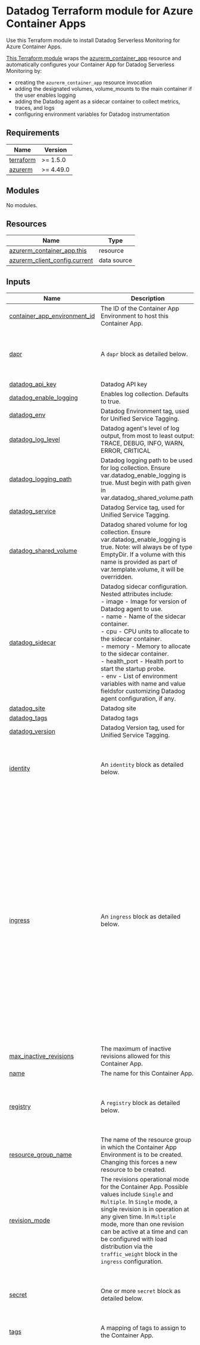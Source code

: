 # Datadog Terraform module for Azure Container Apps

Use this Terraform module to install Datadog Serverless Monitoring for Azure Container Apps.

[This Terraform module](https://registry.terraform.io/modules/DataDog/container-app-datadog/azurerm/latest) wraps the [azurerm_container_app](https://registry.terraform.io/providers/hashicorp/azurerm/latest/docs/resources/container_app) resource and automatically configures your Container App for Datadog Serverless Monitoring by:

* creating the `azurerm_container_app` resource invocation
* adding the designated volumes, volume_mounts to the main container if the user enables logging
* adding the Datadog agent as a sidecar container to collect metrics, traces, and logs
* configuring environment variables for Datadog instrumentation


<!-- BEGIN_TF_DOCS -->
## Requirements

| Name | Version |
|------|---------|
| <a name="requirement_terraform"></a> [terraform](#requirement\_terraform) | >= 1.5.0 |
| <a name="requirement_azurerm"></a> [azurerm](#requirement\_azurerm) | >= 4.49.0 |

## Modules

No modules.

## Resources

| Name | Type |
|------|------|
| [azurerm_container_app.this](https://registry.terraform.io/providers/hashicorp/azurerm/latest/docs/resources/container_app) | resource |
| [azurerm_client_config.current](https://registry.terraform.io/providers/hashicorp/azurerm/latest/docs/data-sources/client_config) | data source |

## Inputs

| Name | Description | Type | Default | Required |
|------|-------------|------|---------|:--------:|
| <a name="input_container_app_environment_id"></a> [container\_app\_environment\_id](#input\_container\_app\_environment\_id) | The ID of the Container App Environment to host this Container App. | `string` | n/a | yes |
| <a name="input_dapr"></a> [dapr](#input\_dapr) | A `dapr` block as detailed below. | <pre>object({<br/>    app_id       = string,<br/>    app_port     = optional(number),<br/>    app_protocol = optional(string)<br/>  })</pre> | `null` | no |
| <a name="input_datadog_api_key"></a> [datadog\_api\_key](#input\_datadog\_api\_key) | Datadog API key | `string` | n/a | yes |
| <a name="input_datadog_enable_logging"></a> [datadog\_enable\_logging](#input\_datadog\_enable\_logging) | Enables log collection. Defaults to true. | `bool` | `true` | no |
| <a name="input_datadog_env"></a> [datadog\_env](#input\_datadog\_env) | Datadog Environment tag, used for Unified Service Tagging. | `string` | `null` | no |
| <a name="input_datadog_log_level"></a> [datadog\_log\_level](#input\_datadog\_log\_level) | Datadog agent's level of log output, from most to least output: TRACE, DEBUG, INFO, WARN, ERROR, CRITICAL | `string` | `null` | no |
| <a name="input_datadog_logging_path"></a> [datadog\_logging\_path](#input\_datadog\_logging\_path) | Datadog logging path to be used for log collection. Ensure var.datadog\_enable\_logging is true. Must begin with path given in var.datadog\_shared\_volume.path. | `string` | `"/shared-volume/logs/*.log"` | no |
| <a name="input_datadog_service"></a> [datadog\_service](#input\_datadog\_service) | Datadog Service tag, used for Unified Service Tagging. | `string` | `null` | no |
| <a name="input_datadog_shared_volume"></a> [datadog\_shared\_volume](#input\_datadog\_shared\_volume) | Datadog shared volume for log collection. Ensure var.datadog\_enable\_logging is true. Note: will always be of type EmptyDir. If a volume with this name is provided as part of var.template.volume, it will be overridden. | <pre>object({<br/>    name = string<br/>    path = string<br/>  })</pre> | <pre>{<br/>  "name": "shared-volume",<br/>  "path": "/shared-volume"<br/>}</pre> | no |
| <a name="input_datadog_sidecar"></a> [datadog\_sidecar](#input\_datadog\_sidecar) | Datadog sidecar configuration. Nested attributes include:<br/>- image - Image for version of Datadog agent to use.<br/>- name - Name of the sidecar container.<br/>- cpu - CPU units to allocate to the sidecar container.<br/>- memory - Memory to allocate to the sidecar container.<br/>- health\_port - Health port to start the startup probe.<br/>- env - List of environment variables with name and value fieldsfor customizing Datadog agent configuration, if any. | <pre>object({<br/>    image       = optional(string, "index.docker.io/datadog/serverless-init:latest")<br/>    name        = optional(string, "datadog-sidecar")<br/>    cpu         = optional(number, 0.5)<br/>    memory      = optional(string, "1Gi")<br/>    health_port = optional(number, 5555)<br/>    env = optional(list(object({ # user-customizable env vars for Datadog agent configuration<br/>      name  = string<br/>      value = string<br/>    })), null)<br/>  })</pre> | <pre>{<br/>  "cpu": 0.5,<br/>  "health_port": 5555,<br/>  "image": "index.docker.io/datadog/serverless-init:latest",<br/>  "memory": "1Gi",<br/>  "name": "datadog-sidecar"<br/>}</pre> | no |
| <a name="input_datadog_site"></a> [datadog\_site](#input\_datadog\_site) | Datadog site | `string` | `"datadoghq.com"` | no |
| <a name="input_datadog_tags"></a> [datadog\_tags](#input\_datadog\_tags) | Datadog tags | `list(string)` | `null` | no |
| <a name="input_datadog_version"></a> [datadog\_version](#input\_datadog\_version) | Datadog Version tag, used for Unified Service Tagging. | `string` | `null` | no |
| <a name="input_identity"></a> [identity](#input\_identity) | An `identity` block as detailed below. | <pre>object({<br/>    identity_ids = optional(set(string)),<br/>    principal_id = string,<br/>    tenant_id    = string,<br/>    type         = string<br/>  })</pre> | `null` | no |
| <a name="input_ingress"></a> [ingress](#input\_ingress) | An `ingress` block as detailed below. | <pre>object({<br/>    allow_insecure_connections = optional(bool),<br/>    client_certificate_mode    = optional(string),<br/>    exposed_port               = optional(number),<br/>    external_enabled           = optional(bool),<br/>    target_port                = number,<br/>    transport                  = optional(string),<br/>    cors = optional(object({<br/>      allow_credentials_enabled = optional(bool),<br/>      allowed_headers           = optional(list(string)),<br/>      allowed_methods           = optional(list(string)),<br/>      allowed_origins           = list(string),<br/>      exposed_headers           = optional(list(string)),<br/>      max_age_in_seconds        = optional(number)<br/>    })),<br/>    ip_security_restriction = optional(list(object({<br/>      action           = string,<br/>      description      = optional(string),<br/>      ip_address_range = string,<br/>      name             = string<br/>    }))),<br/>    traffic_weight = list(object({<br/>      label           = optional(string),<br/>      latest_revision = optional(bool),<br/>      percentage      = number,<br/>      revision_suffix = optional(string)<br/>    }))<br/>  })</pre> | `null` | no |
| <a name="input_max_inactive_revisions"></a> [max\_inactive\_revisions](#input\_max\_inactive\_revisions) | The maximum of inactive revisions allowed for this Container App. | `number` | `null` | no |
| <a name="input_name"></a> [name](#input\_name) | The name for this Container App. | `string` | n/a | yes |
| <a name="input_registry"></a> [registry](#input\_registry) | A `registry` block as detailed below. | <pre>list(object({<br/>    identity             = optional(string),<br/>    password_secret_name = optional(string),<br/>    server               = string,<br/>    username             = optional(string)<br/>  }))</pre> | `null` | no |
| <a name="input_resource_group_name"></a> [resource\_group\_name](#input\_resource\_group\_name) | The name of the resource group in which the Container App Environment is to be created. Changing this forces a new resource to be created. | `string` | n/a | yes |
| <a name="input_revision_mode"></a> [revision\_mode](#input\_revision\_mode) | The revisions operational mode for the Container App. Possible values include `Single` and `Multiple`. In `Single` mode, a single revision is in operation at any given time. In `Multiple` mode, more than one revision can be active at a time and can be configured with load distribution via the `traffic_weight` block in the `ingress` configuration. | `string` | n/a | yes |
| <a name="input_secret"></a> [secret](#input\_secret) | One or more `secret` block as detailed below. | <pre>set(object({<br/>    identity            = optional(string),<br/>    key_vault_secret_id = optional(string),<br/>    name                = string,<br/>    value               = optional(string)<br/>  }))</pre> | `null` | no |
| <a name="input_tags"></a> [tags](#input\_tags) | A mapping of tags to assign to the Container App. | `map(string)` | `null` | no |
| <a name="input_template"></a> [template](#input\_template) | A `template` block as detailed below. | <pre>object({<br/>    max_replicas                     = optional(number),<br/>    min_replicas                     = optional(number),<br/>    revision_suffix                  = optional(string),<br/>    termination_grace_period_seconds = optional(number),<br/>    azure_queue_scale_rule = optional(list(object({<br/>      name         = string,<br/>      queue_length = number,<br/>      queue_name   = string,<br/>      authentication = list(object({<br/>        secret_name       = string,<br/>        trigger_parameter = string<br/>      }))<br/>    }))),<br/>    container = list(object({<br/>      args    = optional(list(string)),<br/>      command = optional(list(string)),<br/>      cpu     = number,<br/>      image   = string,<br/>      memory  = string,<br/>      name    = string,<br/>      env = optional(list(object({<br/>        name        = string,<br/>        secret_name = optional(string),<br/>        value       = optional(string)<br/>      }))),<br/>      liveness_probe = optional(list(object({<br/>        failure_count_threshold = optional(number),<br/>        host                    = optional(string),<br/>        initial_delay           = optional(number),<br/>        interval_seconds        = optional(number),<br/>        path                    = optional(string),<br/>        port                    = number,<br/>        timeout                 = optional(number),<br/>        transport               = string,<br/>        header = optional(list(object({<br/>          name  = string,<br/>          value = string<br/>        })))<br/>      }))),<br/>      readiness_probe = optional(list(object({<br/>        failure_count_threshold = optional(number),<br/>        host                    = optional(string),<br/>        initial_delay           = optional(number),<br/>        interval_seconds        = optional(number),<br/>        path                    = optional(string),<br/>        port                    = number,<br/>        success_count_threshold = optional(number),<br/>        timeout                 = optional(number),<br/>        transport               = string,<br/>        header = optional(list(object({<br/>          name  = string,<br/>          value = string<br/>        })))<br/>      }))),<br/>      startup_probe = optional(list(object({<br/>        failure_count_threshold = optional(number),<br/>        host                    = optional(string),<br/>        initial_delay           = optional(number),<br/>        interval_seconds        = optional(number),<br/>        path                    = optional(string),<br/>        port                    = number,<br/>        timeout                 = optional(number),<br/>        transport               = string,<br/>        header = optional(list(object({<br/>          name  = string,<br/>          value = string<br/>        })))<br/>      }))),<br/>      volume_mounts = optional(list(object({<br/>        name     = string,<br/>        path     = string,<br/>        sub_path = optional(string)<br/>      })))<br/>    })),<br/>    custom_scale_rule = optional(list(object({<br/>      custom_rule_type = string,<br/>      metadata         = map(string),<br/>      name             = string,<br/>      authentication = optional(list(object({<br/>        secret_name       = string,<br/>        trigger_parameter = string<br/>      })))<br/>    }))),<br/>    http_scale_rule = optional(list(object({<br/>      concurrent_requests = string,<br/>      name                = string,<br/>      authentication = optional(list(object({<br/>        secret_name       = string,<br/>        trigger_parameter = optional(string)<br/>      })))<br/>    }))),<br/>    init_container = optional(list(object({<br/>      args    = optional(list(string)),<br/>      command = optional(list(string)),<br/>      cpu     = optional(number),<br/>      image   = string,<br/>      memory  = optional(string),<br/>      name    = string,<br/>      env = optional(list(object({<br/>        name        = string,<br/>        secret_name = optional(string),<br/>        value       = optional(string)<br/>      }))),<br/>      volume_mounts = optional(list(object({<br/>        name     = string,<br/>        path     = string,<br/>        sub_path = optional(string)<br/>      })))<br/>    }))),<br/>    tcp_scale_rule = optional(list(object({<br/>      concurrent_requests = string,<br/>      name                = string,<br/>      authentication = optional(list(object({<br/>        secret_name       = string,<br/>        trigger_parameter = optional(string)<br/>      })))<br/>    }))),<br/>    volume = optional(list(object({<br/>      mount_options = optional(string),<br/>      name          = string,<br/>      storage_name  = optional(string),<br/>      storage_type  = optional(string)<br/>    })))<br/>  })</pre> | n/a | yes |
| <a name="input_timeouts"></a> [timeouts](#input\_timeouts) | n/a | <pre>object({<br/>    create = optional(string),<br/>    delete = optional(string),<br/>    read   = optional(string),<br/>    update = optional(string)<br/>  })</pre> | `null` | no |
| <a name="input_workload_profile_name"></a> [workload\_profile\_name](#input\_workload\_profile\_name) | The name of the Workload Profile in the Container App Environment to place this Container App. | `string` | `null` | no |

## Outputs

| Name | Description |
|------|-------------|
| <a name="output_container_app_environment_id"></a> [container\_app\_environment\_id](#output\_container\_app\_environment\_id) | The ID of the Container App Environment to host this Container App. |
| <a name="output_custom_domain_verification_id"></a> [custom\_domain\_verification\_id](#output\_custom\_domain\_verification\_id) | The ID of the Custom Domain Verification for this Container App. |
| <a name="output_dapr"></a> [dapr](#output\_dapr) | A `dapr` block as detailed below. |
| <a name="output_id"></a> [id](#output\_id) | The ID of the Container App. |
| <a name="output_identity"></a> [identity](#output\_identity) | An `identity` block as detailed below. |
| <a name="output_ignored_containers"></a> [ignored\_containers](#output\_ignored\_containers) | List of containers that are ignored by the module. |
| <a name="output_ignored_volume_mounts"></a> [ignored\_volume\_mounts](#output\_ignored\_volume\_mounts) | List of volume mounts that overlap with the Datadog shared volume and are ignored by the module. |
| <a name="output_ignored_volumes"></a> [ignored\_volumes](#output\_ignored\_volumes) | List of volumes that are ignored by the module. |
| <a name="output_ingress"></a> [ingress](#output\_ingress) | An `ingress` block as detailed below. |
| <a name="output_latest_revision_fqdn"></a> [latest\_revision\_fqdn](#output\_latest\_revision\_fqdn) | The FQDN of the Latest Revision of the Container App. |
| <a name="output_latest_revision_name"></a> [latest\_revision\_name](#output\_latest\_revision\_name) | The name of the latest Container Revision. |
| <a name="output_location"></a> [location](#output\_location) | The location this Container App is deployed in. This is the same as the Environment in which it is deployed. |
| <a name="output_max_inactive_revisions"></a> [max\_inactive\_revisions](#output\_max\_inactive\_revisions) | The maximum of inactive revisions allowed for this Container App. |
| <a name="output_name"></a> [name](#output\_name) | The name for this Container App. |
| <a name="output_outbound_ip_addresses"></a> [outbound\_ip\_addresses](#output\_outbound\_ip\_addresses) | A list of the Public IP Addresses which the Container App uses for outbound network access. |
| <a name="output_registry"></a> [registry](#output\_registry) | A `registry` block as detailed below. |
| <a name="output_resource_group_name"></a> [resource\_group\_name](#output\_resource\_group\_name) | The name of the resource group in which the Container App Environment is to be created. Changing this forces a new resource to be created. |
| <a name="output_revision_mode"></a> [revision\_mode](#output\_revision\_mode) | The revisions operational mode for the Container App. Possible values include `Single` and `Multiple`. In `Single` mode, a single revision is in operation at any given time. In `Multiple` mode, more than one revision can be active at a time and can be configured with load distribution via the `traffic_weight` block in the `ingress` configuration. |
| <a name="output_secret"></a> [secret](#output\_secret) | One or more `secret` block as detailed below. |
| <a name="output_tags"></a> [tags](#output\_tags) | A mapping of tags to assign to the Container App. |
| <a name="output_template"></a> [template](#output\_template) | A `template` block as detailed below. |
| <a name="output_timeouts"></a> [timeouts](#output\_timeouts) | n/a |
| <a name="output_workload_profile_name"></a> [workload\_profile\_name](#output\_workload\_profile\_name) | The name of the Workload Profile in the Container App Environment to place this Container App. |
<!-- END_TF_DOCS -->
